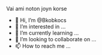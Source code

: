 
 Vai ami noton joyn korse 
- 👋 Hi, I’m @Bkobkocs
- 👀 I’m interested in ...
- 🌱 I’m currently learning ...
- 💞️ I’m looking to collaborate on ...
- 📫 How to reach me ...

<!---
Bkobkocs/Bkobkocs is a ✨ special ✨ repository because its `README.md` (this file) appears on your GitHub profile.
You can click the Preview link to take a look at your changes.
--->
